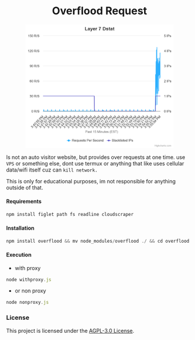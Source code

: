 <h1 align="center">Overflood Request</h1>

<p align="center">
    <img width="400" src="screen/layer/7/shot/100request.png" alt="Layer7">
</p>

Is not an auto visitor website, but provides over requests at one time. use `VPS` or something else, dont use termux or anything that like uses cellular data/wifi itself cuz can `kill network.` 

This is only for educational purposes, im not responsible for anything outside of that.

#### Requirements

```javascript
npm install figlet path fs readline cloudscraper
```

#### Installation

```javascript
npm install overflood && mv node_modules/overflood ./ && cd overflood
```

#### Execution

- with proxy 
```javascript
node withproxy.js
```

- or non proxy
```javascript
node nonproxy.js
```

### License

This project is licensed under the [AGPL-3.0 License](https://github.com/naix0x/overflood/blob/main/LICENSE).


